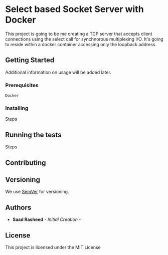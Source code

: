 # Select based Socket Server with Docker

This project is going to be me creating a TCP server that accepts client connections using the select call for synchnorous multiplexing I/O. It's going to reside within a docker container accessing only the loopback address.

## Getting Started

Additional information on usage will be added later.

### Prerequisites


```
Docker
```

### Installing

Steps


## Running the tests

Steps

## Contributing


## Versioning

We use [SemVer](http://semver.org/) for versioning.

## Authors

* **Saad Rasheed** - *Initial Creation* -
 
## License

This project is licensed under the MIT License
